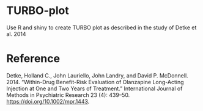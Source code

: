 # TURBO-plot
Use R and shiny to create TURBO plot as described in the study of Detke et al. 2014

# Reference
Detke, Holland C., John Lauriello, John Landry, and David P. McDonnell. 2014. “Within-Drug Benefit-Risk Evaluation of Olanzapine Long-Acting Injection at One and Two Years of Treatment.” International Journal of Methods in Psychiatric Research 23 (4): 439–50. https://doi.org/10.1002/mpr.1443.
